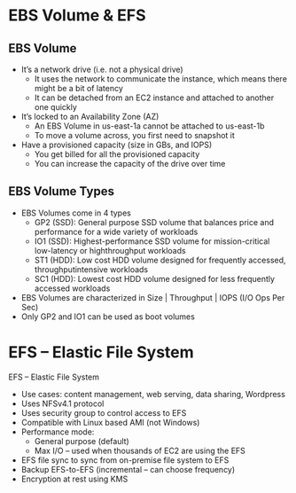 # EBS Volume & EFS 
## EBS Volume
* It’s a network drive (i.e. not a physical drive)
	* It uses the network to communicate the instance, which means there might be a bit of
	latency
	* It can be detached from an EC2 instance and attached to another one quickly
* It’s locked to an Availability Zone (AZ)
	* An EBS Volume in us-east-1a cannot be attached to us-east-1b
	* To move a volume across, you first need to snapshot it
* Have a provisioned capacity (size in GBs, and IOPS)
	* You get billed for all the provisioned capacity
	* You can increase the capacity of the drive over time

## EBS Volume Types
* EBS Volumes come in 4 types
	* GP2 (SSD): General purpose SSD volume that balances price and performance for a
	wide variety of workloads
	* IO1 (SSD): Highest-performance SSD volume for mission-critical low-latency or highthroughput
	workloads
	* ST1 (HDD): Low cost HDD volume designed for frequently accessed, throughputintensive
	workloads
	* SC1 (HDD): Lowest cost HDD volume designed for less frequently accessed workloads
* EBS Volumes are characterized in Size | Throughput | IOPS (I/O Ops Per Sec)
* Only GP2 and IO1 can be used as boot volumes


# EFS – Elastic File System
EFS – Elastic File System
* Use cases: content management, web serving, data sharing, Wordpress
* Uses NFSv4.1 protocol
* Uses security group to control access to EFS
* Compatible with Linux based AMI (not Windows)
* Performance mode:
	* General purpose (default)
	* Max I/O – used when thousands of EC2 are using the EFS
* EFS file sync to sync from on-premise file system to EFS
* Backup EFS-to-EFS (incremental – can choose frequency)
* Encryption at rest using KMS
